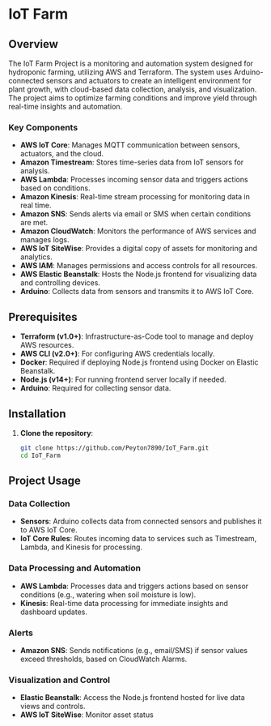 # IoT Farm

## Overview

The IoT Farm Project is a monitoring and automation system designed for hydroponic farming, utilizing AWS and Terraform. The system uses Arduino-connected sensors and actuators to create an intelligent environment for plant growth, with cloud-based data collection, analysis, and visualization. The project aims to optimize farming conditions and improve yield through real-time insights and automation.

### Key Components

- **AWS IoT Core**: Manages MQTT communication between sensors, actuators, and the cloud.
- **Amazon Timestream**: Stores time-series data from IoT sensors for analysis.
- **AWS Lambda**: Processes incoming sensor data and triggers actions based on conditions.
- **Amazon Kinesis**: Real-time stream processing for monitoring data in real time.
- **Amazon SNS**: Sends alerts via email or SMS when certain conditions are met.
- **Amazon CloudWatch**: Monitors the performance of AWS services and manages logs.
- **AWS IoT SiteWise**: Provides a digital copy of assets for monitoring and analytics.
- **AWS IAM**: Manages permissions and access controls for all resources.
- **AWS Elastic Beanstalk**: Hosts the Node.js frontend for visualizing data and controlling devices.
- **Arduino**: Collects data from sensors and transmits it to AWS IoT Core.

## Prerequisites

- **Terraform (v1.0+)**: Infrastructure-as-Code tool to manage and deploy AWS resources.
- **AWS CLI (v2.0+)**: For configuring AWS credentials locally.
- **Docker**: Required if deploying Node.js frontend using Docker on Elastic Beanstalk.
- **Node.js (v14+)**: For running frontend server locally if needed.
- **Arduino**: Required for collecting sensor data.

## Installation

1. **Clone the repository**:

   ```bash
   git clone https://github.com/Peyton7890/IoT_Farm.git
   cd IoT_Farm

## Project Usage

### Data Collection

- **Sensors**: Arduino collects data from connected sensors and publishes it to AWS IoT Core.
- **IoT Core Rules**: Routes incoming data to services such as Timestream, Lambda, and Kinesis for processing.

### Data Processing and Automation

- **AWS Lambda**: Processes data and triggers actions based on sensor conditions (e.g., watering when soil moisture is low).
- **Kinesis**: Real-time data processing for immediate insights and dashboard updates.

### Alerts

- **Amazon SNS**: Sends notifications (e.g., email/SMS) if sensor values exceed thresholds, based on CloudWatch Alarms.

### Visualization and Control

- **Elastic Beanstalk**: Access the Node.js frontend hosted for live data views and controls.
- **AWS IoT SiteWise**: Monitor asset status
